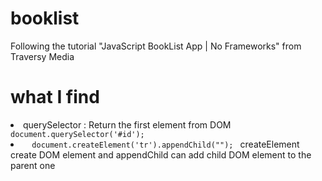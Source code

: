 # booklist
Following the tutorial  "JavaScript BookList App | No Frameworks" from Traversy Media 

# what I find 
<li> 
querySelector : Return the first element from DOM 
<code> document.querySelector('#id');</code>
</li>
<li>
<code>  document.createElement('tr').appendChild("<td></td>"); </code>  createElement create DOM element and appendChild can add child DOM element to the parent one
</li>
